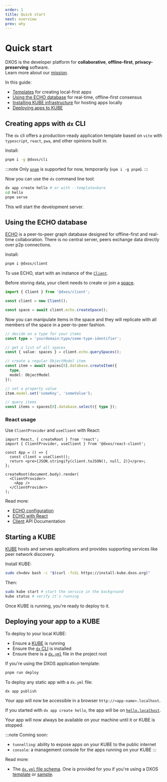 ```yaml
---
order: 1
title: Quick start
next: overview
prev: why
---
```


# Quick start

DXOS is the developer platform for **collaborative**, **offline-first**, **privacy-preserving** software.<br/> Learn more about our [mission](why).

In this guide:

- [Templates](#creating-apps-with-dx-cli) for creating local-first apps
- [Using the ECHO database](#using-the-echo-database) for real-time, offline-first consensus
- [Installing KUBE infrastructure](#starting-a-kube) for hosting apps locally
- [Deploying apps to KUBE](#deploying-your-app-to-a-kube)

## Creating apps with `dx` CLI

The `dx` cli offers a production-ready application template based on `vite` with `typescript`, `react`, `pwa`, and other opinions built in.

Install:

```bash
pnpm i -g @dxos/cli
```

:::note
Only [`pnpm`](https://pnpm.io/) is supported for now, temporarily (`npm i -g pnpm`).
:::

Now you can use the `dx` command line tool:

```bash
dx app create hello # or with --template=bare
cd hello
pnpm serve
```

This will start the development server.

## Using the ECHO database

[ECHO](overview#echo) is a peer-to-peer graph database designed for offline-first and real-time collaboration. There is no central server, peers exchange data directly over p2p connections.

Install:

```bash
pnpm i @dxos/client
```

To use ECHO, start with an instance of the [`Client`](echo/configuration).

Before storing data, your client needs to create or join a [space](echo/spaces).

```ts file=./echo/snippets/create-space.ts#L5-
import { Client } from '@dxos/client';

const client = new Client();

const space = await client.echo.createSpace();
```

Now you can manipulate items in the space and they will replicate with all members of the space in a peer-to-peer fashion.

```ts file=./echo/snippets/write-items.ts#L9-
// decide on a type for your items
const type = 'yourdomain:type/some-type-identifier';

// get a list of all spaces
const { value: spaces } = client.echo.querySpaces();

// create a regular ObjectModel item
const item = await spaces[0].database.createItem({
  type,
  model: ObjectModel
});

// set a property value
item.model.set('someKey', 'someValue');

// query items
const items = spaces[0].database.select({ type });
```

### React usage

Use `ClientProvider` and `useClient` with React:

```tsx file=./echo/snippets/create-client-react.tsx#L5-
import React, { createRoot } from 'react';
import { ClientProvider, useClient } from '@dxos/react-client';

const App = () => {
  const client = useClient();
  return <pre>{JSON.stringify(client.toJSON(), null, 2)}</pre>;
};

createRoot(document.body).render(
  <ClientProvider>
    <App />
  </ClientProvider>
);
```

Read more:

- [ECHO configuration](echo/configuration)
- [ECHO with React](echo/react)
- [Client](../api/@dxos/client/classes/Client.md) API Documentation

## Starting a KUBE

[KUBE](/docs/kube/overview) hosts and serves applications and provides supporting services like peer network discovery.

Install KUBE:
```bash file=./snippets/install-kube.sh
sudo ch=dev bash -c "$(curl -fsSL https://install-kube.dxos.org)"
```

Then:

```bash
sudo kube start # start the service in the background
kube status # verify it's running
```

Once KUBE is running, you're ready to deploy to it.

## Deploying your app to a KUBE

To deploy to your local KUBE:

- Ensure a [KUBE](#starting-a-kube) is running
- Ensure the [`dx` CLI](#creating-apps-with-dx-cli) is installed
- Ensure there is a [`dx.yml`](kube/dx-yml-file) file in the project root

If you're using the DXOS application template:
```bash
pnpm run deploy
```
To deploy any static app with a `dx.yml` file:
```bash
dx app publish
```

Your app will now be accessible in a browser `http://<app-name>.localhost`.

If you started with `dx app create hello`, the app will be on [`hello.localhost`](http://hello.localhost).

Your app will now always be available on your machine until it or KUBE is stopped.

:::note
Coming soon:
- `tunnelling`: ability to expose apps on your KUBE to the public internet
- `console`: a management console for the apps running on your KUBE
:::

Read more:

- The [`dx.yml` file schema](kube/dx-yml-file). One is provided for you if you're using a DXOS [template](cli/templates) or [sample](samples).
